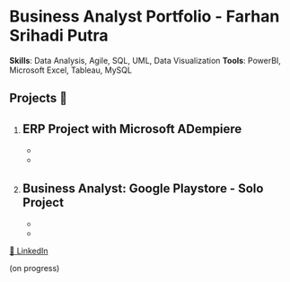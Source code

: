 # Business Analyst Portfolio - Farhan Srihadi Putra
**Skills**: Data Analysis, Agile, SQL, UML, Data Visualization
**Tools**: PowerBI, Microsoft Excel, Tableau, MySQL

## Projects 📂  
1. **ERP Project with Microsoft ADempiere**  
   -  
   - 
   -  

2. **Business Analyst: Google Playstore - Solo Project**  
   - 
   - 
   - 
[🔗 LinkedIn](https://www.linkedin.com/in/farhansrihadiputra/)

(on progress)
